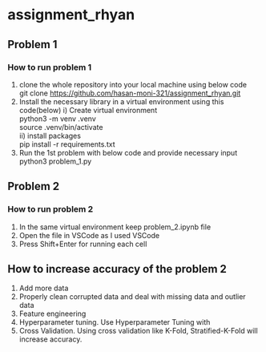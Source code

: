 # assignment_rhyan

## Problem 1
### How to run problem 1 
1. clone the whole repository into your local machine using below code   
   git clone https://github.com/hasan-moni-321/assignment_rhyan.git    
2. Install the necessary library in a virtual environment using this code(below)
   i) Create virtual environment  
      python3 -m venv .venv  
      source .venv/bin/activate  
   ii) install packages  
      pip install -r requirements.txt    
4. Run the 1st problem with below code and provide necessary input   
   python3 problem_1.py  

## Problem 2 
### How to run problem 2 
1. In the same virtual environment keep problem_2.ipynb file
2. Open the file in VSCode as I used VSCode
3. Press Shift+Enter for running each cell

## How to increase accuracy of the problem 2
1. Add more data
2. Properly clean corrupted data and deal with missing data and outlier data
3. Feature engineering
4. Hyperparameter tuning. Use Hyperparameter Tuning with 
5. Cross Validation. Using cross validation like K-Fold, Stratified-K-Fold will increase accuracy. 
